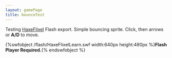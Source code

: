 ```yaml
---
layout: gamePage
title: bounceTest
---
```


Testing [HaxeFlixel](http://haxeflixel.com) Flash export. Simple bouncing sprite. Click, then  arrows or **A/D** to move.

{%swfobject /flash/HaxeFlixelLearn.swf width:640px height:480px %}**Flash Player Required.**{% endswfobject %}